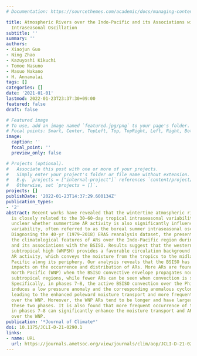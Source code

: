 ```yaml
---
# Documentation: https://sourcethemes.com/academic/docs/managing-content/

title: Atmospheric Rivers over the Indo-Pacific and its Associations with Boreal Summer
  Intraseasonal Oscillation
subtitle: ''
summary: ''
authors:
- Xiaojun Guo
- Ning Zhao
- Kazuyoshi Kikuchi
- Tomoe Nasuno
- Masuo Nakano
- H. Annamalai
tags: []
categories: []
date: '2021-01-01'
lastmod: 2022-01-23T23:37:30+09:00
featured: false
draft: false

# Featured image
# To use, add an image named `featured.jpg/png` to your page's folder.
# Focal points: Smart, Center, TopLeft, Top, TopRight, Left, Right, BottomLeft, Bottom, BottomRight.
image:
  caption: ''
  focal_point: ''
  preview_only: false

# Projects (optional).
#   Associate this post with one or more of your projects.
#   Simply enter your project's folder or file name without extension.
#   E.g. `projects = ["internal-project"]` references `content/project/deep-learning/index.md`.
#   Otherwise, set `projects = []`.
projects: []
publishDate: '2022-01-23T14:37:29.600134Z'
publication_types:
- '2'
abstract: Recent works have revealed that the wintertime atmospheric river (AR) activity
  is closely related to the 30–60-day tropical intraseasonal variability, yet it remains
  unclear whether summertime AR activity is also significantly influenced by intraseasonal
  variability, often referred to as the boreal summer intraseasonal oscillation (BSISO).
  Diagnosing the 40-yr (1979–2018) ERA5 reanalysis dataset, the present study examines
  the climatological features of ARs over the Indo-Pacific region during June–October
  and its associations with the BSISO. Results suggest that the western North Pacific
  subtropical high (WNPSH) provides a favorable circulation background for the summertime
  AR activity, which conveys the moisture from the tropics to the midlatitude North
  Pacific along its periphery. Our analysis reveals that the BSISO has substantial
  impacts on the occurrence and distribution of ARs. More ARs are found over the western
  North Pacific (WNP) when the BSISO convective envelope propagates northward to the
  subtropical regions, while fewer ARs can be seen when convection is suppressed there.
  Specifically, in phases 7–8, the active BSISO convection over the Philippine Sea
  induces a low pressure anomaly and the corresponding anomalous cyclonic circulation,
  leading to the enhanced poleward moisture transport and more frequent AR activity
  over the WNP. Moreover, the WNP ARs tend to be longer and have larger sizes during
  these two phases. It is also found that more frequent occurrence of tropical cyclones
  in phases 7–8 can significantly enhance the moisture transport and AR occurrence
  over the WNP.
publication: '*Journal of Climate*'
doi: 10.1175/JCLI-D-21-0290.1
links:
- name: URL
  url: https://journals.ametsoc.org/view/journals/clim/aop/JCLI-D-21-0290.1/JCLI-D-21-0290.1.xml
---
```


